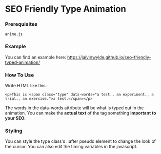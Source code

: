# SEO Friendly Type Animation

### Prerequisites

```
anime.js
```

### Example
You can find an example here: https://jaivinwylde.github.io/seo-friendly-typed-animation/

### How To Use

Write HTML like this:

```
<p>This is <span class="type" data-words="a test., an experiment., a trial., an exercise.">a test.</span></p>
```

The words in the data-words attribute will be what is typed out in the animation. You can make the **actual text** of the tag something **important to your SEO**.

### Styling

You can style the type class's ::after pseudo element to change the look of the cursor. You can also edit the timing variables in the javascript.
